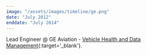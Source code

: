 ```yaml
---
image: "/assets/images/timeline/ge.png"
date: "July 2012"
enddate: "July 2014"
---
```


Lead Engineer @ GE Aviation - [Vehicle Health and Data Management](https://www.geaviation.com/commercial/digital-systems/avionics){:target='_blank'}.
